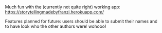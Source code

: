 Much fun with the (currently not quite right) working app: https://storytellingmadebyfranzi.herokuapp.com/

Features planned for future: users should be able to submit their names and to have look who the other authors were! wohooo!
